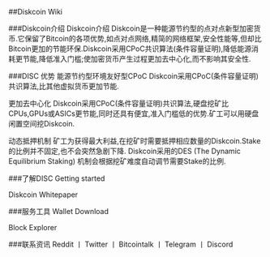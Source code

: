 ##Diskcoin Wiki

###Diskcoin介绍
Diskcoin介绍 Diskcoin是一种能源节约型的点对点新型加密货币.它保留了Bitcoin的各项优势,如点对点网络,精简的网络框架,安全性能等,但却比Bitcoin更加的节能环保.Diskcoin采用CPoC共识算法(条件容量证明),降低能源消耗更节能,降低准入门槛;使加密货币产生过程更加去中心化,而不影响其安全性.

###DISC 优势
能源节约型环境友好型CPoC
Diskcoin采用CPoC(条件容量证明)共识算法,比其他虚拟货币更加节能.

更加去中心化
Diskcoin采用CPoC(条件容量证明)共识算法,硬盘挖矿比CPUs,GPUs或ASICs更节能,同时还具有便宜,准入门槛低的优势.矿工可以用硬盘闲置空间挖Diskcoin.

动态抵押机制
矿工为获得最大利益,在挖矿时需要抵押相应数量的Diskcoin.Stake的比例并不固定,也不会突然急剧下降. Diskcoin采用的DES (The Dynamic Equilibrium Staking) 机制会根据挖矿难度自动调节需要Stake的比例.

###了解DISC
Getting started

Diskcoin Whitepaper

###服务工具
Wallet Download

Block Explorer

###联系资讯
Reddit 丨 Twitter 丨 Bitcointalk 丨 Telegram 丨 Discord
